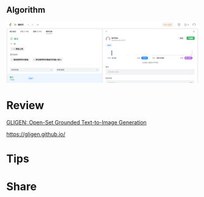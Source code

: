 ## Algorithm

![ianxiao-2023-05-28-lc.png](../../../images/temp/ianxiao-2023-05-28-lc.png)


# Review

[GLIGEN: Open-Set Grounded Text-to-Image Generation](https://arxiv.org/pdf/2301.07093.pdf)

https://gligen.github.io/

# Tips


# Share